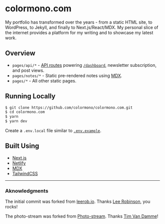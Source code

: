 # colormono.com

My portfolio has transformed over the years - from a static HTML site, to WordPress, to Jekyll, and finally to Next.js/React/MDX. My personal slice of the internet provides a platform for my writing and to showcase my latest work.

## Overview

- `pages/api/*` - [API routes](https://nextjs.org/docs/api-routes/introduction) powering [`/dashboard`](https://colormono.com/dashboard), newsletter subscription, and post views.
- `pages/notes/*` - Static pre-rendered notes using [MDX](https://github.com/mdx-js/mdx).
- `pages/*` - All other static pages.

## Running Locally

```bash
$ git clone https://github.com/colormono/colormono.com.git
$ cd colormono.com
$ yarn
$ yarn dev
```

Create a `.env.local` file similar to [`.env.example`](https://github.com/colormono/colormono.com/blob/master/.env.example).

## Built Using

- [Next.js](https://nextjs.org/)
- [Netlify](https://netlify.com)
- [MDX](https://github.com/mdx-js/mdx)
- [TailwindCSS](https://tailwindcss.com/)

---

### Aknowledgments

The initial commit was forked from [leerob.io](https://github.com/leerob/leerob.io).
Thanks [Lee Robinson](https://leerob.io), you rocks!

The photo-stream was forked from [Photo-stream](https://github.com/maxvoltar/photo-stream).
Thanks [Tim Van Damme](https://twitter.com/maxvoltar)!
